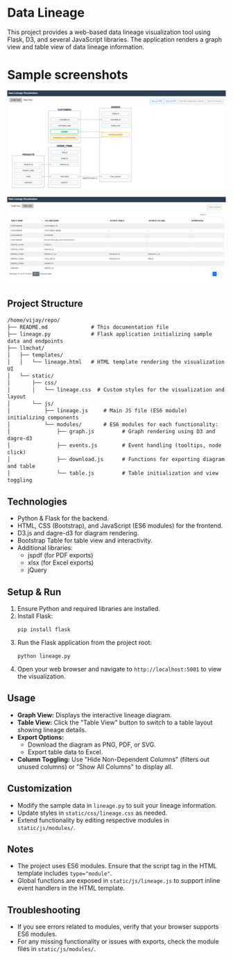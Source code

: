 # Data Lineage
This project provides a web-based data lineage visualization tool using Flask, D3, and several JavaScript libraries. The application renders a graph view and table view of data lineage information.

# Sample screenshots

![alt text](image-3.png)

![alt text](image-1.png)

## Project Structure

```
/home/vijay/repo/
├── README.md              # This documentation file
├── lineage.py             # Flask application initializing sample data and endpoints
├── llmchat/
│   ├── templates/
│   │   └── lineage.html   # HTML template rendering the visualization UI
│   └── static/
│       ├── css/
│       │   └── lineage.css  # Custom styles for the visualization and layout
│       └── js/
│           ├── lineage.js     # Main JS file (ES6 module) initializing components
│           └── modules/       # ES6 modules for each functionality:
│               ├── graph.js         # Graph rendering using D3 and dagre-d3
│               ├── events.js        # Event handling (tooltips, node click)
│               ├── download.js      # Functions for exporting diagram and table
│               └── table.js         # Table initialization and view toggling
```

## Technologies

- Python & Flask for the backend.
- HTML, CSS (Bootstrap), and JavaScript (ES6 modules) for the frontend.
- D3.js and dagre-d3 for diagram rendering.
- Bootstrap Table for table view and interactivity.
- Additional libraries:
  - jspdf (for PDF exports)
  - xlsx (for Excel exports)
  - jQuery

## Setup & Run

1. Ensure Python and required libraries are installed.
2. Install Flask:
   ```
   pip install flask
   ```
3. Run the Flask application from the project root:
   ```
   python lineage.py
   ```
4. Open your web browser and navigate to `http://localhost:5001` to view the visualization.

## Usage

- **Graph View:** Displays the interactive lineage diagram.
- **Table View:** Click the "Table View" button to switch to a table layout showing lineage details.
- **Export Options:** 
  - Download the diagram as PNG, PDF, or SVG.
  - Export table data to Excel.
- **Column Toggling:** Use "Hide Non-Dependent Columns" (filters out unused columns) or "Show All Columns" to display all.

## Customization

- Modify the sample data in `lineage.py` to suit your lineage information.
- Update styles in `static/css/lineage.css` as needed.
- Extend functionality by editing respective modules in `static/js/modules/`.

## Notes

- The project uses ES6 modules. Ensure that the script tag in the HTML template includes `type="module"`.
- Global functions are exposed in `static/js/lineage.js` to support inline event handlers in the HTML template.

## Troubleshooting

- If you see errors related to modules, verify that your browser supports ES6 modules.
- For any missing functionality or issues with exports, check the module files in `static/js/modules/`.